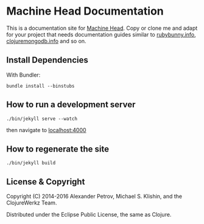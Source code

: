 # Machine Head Documentation

This is a documentation site for [Machine
Head](https://github.com/clojurewerkz/machine_head). Copy or clone me
and adapt for your project that needs documentation guides similar to
[rubybunny.info](http://rubybunny.info),
[clojuremongodb.info](http://clojuremongodb.info) and so on.


## Install Dependencies

With Bundler:

    bundle install --binstubs

## How to run a development server

    ./bin/jekyll serve --watch

then navigate to [localhost:4000](http://localhost:4000)

## How to regenerate the site

    ./bin/jekyll build


## License & Copyright

Copyright (C) 2014-2016 Alexander Petrov, Michael S. Klishin, and the ClojureWerkz Team.

Distributed under the Eclipse Public License, the same as Clojure.
